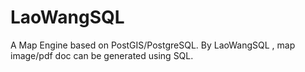 # LaoWangSQL
A Map Engine based on PostGIS/PostgreSQL. By LaoWangSQL , map image/pdf doc can be generated using SQL.
